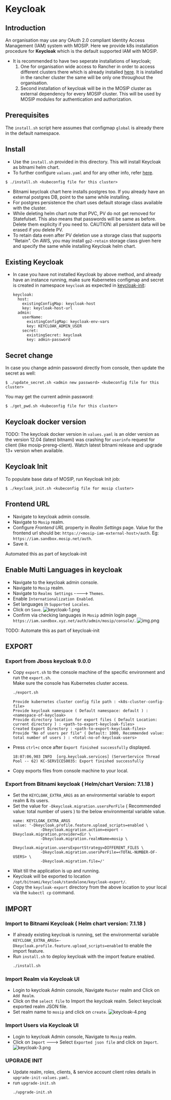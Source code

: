 # Keycloak

## Introduction
An organisation may use any OAuth 2.0 compliant Identity Access Management (IAM) system with MOSIP.  Here we provide k8s installation procedure for **Keycloak** which is the default supported IAM with MOSIP.

- It is recommended to have two seperate installations of keycloak;
  1. One for organisation wide access to Rancher in order to access different clusters there which is already installed [here](../../rancher/keycloak/README.md). It is installed in the rancher cluster the same will be only one throughout the organisation.
  1. Second installation of keycloak will be in the MOSIP cluster as external dependency for every MOSIP cluster. This will be used by MOSIP modules for authentication and authorization.

## Prerequisites
The `install.sh` script here assumes that configmap `global` is already there in the default namespace. 

## Install
* Use the `install.sh` provided in this directory. This will install Keycloak as bitnami helm chart. 
* To further configure `values.yaml` and for any other info, refer [here](https://github.com/bitnami/charts/tree/master/bitnami/keycloak). 
```
$ ./install.sh <kubeconfig file for this cluster>
```
* Bitnami keycloak chart here installs postgres too.  If you already have an external postgres DB, point to the same while installing.
* For postgres persistence the chart uses default storage class available with the cluster.
* While deleting helm chart note that PVC, PV do not get removed for Statefulset. This also means that passwords will be same as before. Delete them explicity if you need to. CAUTION: all persistent data will be erased if you delete PV.
* To retain data even after PV deletion use a storage class that supports "Retain".  On AWS, you may install `gp2-retain` storage class given here and specify the same while installing Keycloak helm chart.

## Existing Keycloak
* In case you have not installed Keycloak by above method, and already have an instance running, make sure Kubernetes configmap and secret is created in namespace `keycloak` as expected in [keycloak-init](https://github.com/mosip/mosip-helm/blob/develop/charts/keycloak-init/values.yaml):
  ```
  keycloak:
    host:
      existingConfigMap: keycloak-host
      key: keycloak-host-url
    admin:
      userName:
        existingConfigMap: keycloak-env-vars
        key: KEYCLOAK_ADMIN_USER
      secret:
        existingSecret: keycloak
        key: admin-password
  ```

## Secret change
In case you change admin password directly from console, then update the secret as well:
```
$ ./update_secret.sh <admin new password> <kubeconfig file for this cluster>
```
You may get the current admin password:
```
$ ./get_pwd.sh <kubeconfig file for this cluster>
```

## Keycloak docker version
TODO: The keycloak docker version in `values.yaml` is an older version as the version 12.04 (latest bitnami) was crashing for `userinfo` request for client (like mosip-prereg-client). Watch latest bitnami release and upgrade 13+ version when available.

## Keycloak Init
To populate base data of MOSIP, run Keycloak Init job:
```
$ ./keycloak_init.sh <kubeconfig file for mosip cluster>
```

## Frontend URL
- Navigate to keycloak admin console.
- Navigate to `Mosip` realm.
- Configure *Frontend URL* property in *Realm Settings* page. Value for the frontend url should be: `https://<mosip-iam-external-host>/auth`. Eg: `https://iam.sandbox.mosip.net/auth`.
- Save it.

Automated this as part of keycloak-init

## Enable Multi Languages in keycloak
- Navigate to the keycloak admin console.
- Navigate to `Mosip` realm.
- Navigate to `Realms Settings` ----> `Themes`.
- Enable `Internationalization Enabled`.
- Set languages in `Supported Locales`.
- Click on `Save`.
  ![keycloak-1.png](../../docs/images/keycloak-1.png)
- Confirm via checking languages in `Mosip` admin login page `https://iam.sandbox.xyz.net/auth/admin/mosip/console/`.
  ![img.png](../../docs/images/keycloak-2.png)

TODO: Automate this as part of keycloak-init

## EXPORT 

### Export from Jboss keycloak 9.0.0

* Copy `export.sh` to the console machine of the specific environment and run the `export.sh`. <br>
  Make sure the console has Kubernetes cluster access.
  ```sh
  ./export.sh
  ```
  ```
  Provide kubernetes cluster config file path : <k8s-cluster-config-file>
  Provide keycloak namespace ( Default namespace: default ) : <namespace-of-keycloak>
  Provide directory location for export files ( Default Location: current directory ) : <path-to-export-keycloak-files>
  Created Export Directory : <path-to-export-keycloak-files>
  Provide "No of users per file" ( Default: 1000, Recommended value: total number of users ) : <total-no-of-keycloak-users>
  ```
* Press `ctrl+c` once after `Export finished successfully` displayed.
  ```
  18:07:06,903 INFO  [org.keycloak.services] (ServerService Thread Pool -- 62) KC-SERVICES0035: Export finished successfully
  ```
* Copy exports files from console machine to your local.

### Export from Bitnami keycloak ( Helm/chart Version: 7.1.18 )
* Set the  `KEYCLOAK_EXTRA_ARGS` as an environmental variable to export realm & its users.
* Set the value for `-Dkeycloak.migration.usersPerFile` ( Recommended value: total number of users ) to the below environmental variable value.
  ```
  name: KEYCLOAK_EXTRA_ARGS
  value: '-Dkeycloak.profile.feature.upload_scripts=enabled \
              -Dkeycloak.migration.action=export -Dkeycloak.migration.provider=dir \
              -Dkeycloak.migration.realmName=mosip \
              -Dkeycloak.migration.usersExportStrategy=DIFFERENT_FILES \
              -Dkeycloak.migration.usersPerFile=<TOTAL-NUMBER-OF-USERS> \
              -Dkeycloak.migration.file=/'
  ```
* Wait till the application is up and running.
* Keycloak will be exported to location `/opt/bitnami/keycloak/standalone/keycloak-export/`.
* Copy the `keycloak-export` directory from the above location to your local via the `kubectl cp` command.

## IMPORT

### Import to Bitnami Keycloak ( Helm chart version: 7.1.18 )
* If already existing keycloak is running, set the environmental variable `KEYCLOAK_EXTRA_ARGS=-Dkeycloak.profile.feature.upload_scripts=enabled` to enable the import feature.
* Run `install.sh` to deploy keycloak with the import feature enabled.
  ```sh
  ./install.sh
  ```

### Import Realm via Keycloak UI
* Login to keycloak Admin console, Navigate `Master` realm and Click on `Add Realm`.
* Click on the `select file` to Import the keycloak realm. Select keycloak exported realm JSON file.
* Set realm name to `mosip` and click on `create`.
  ![keycloak-4.png](../../docs/images/keycloak-4.png)

### Import Users via Keycloak UI
* Login to keycloak Admin console, Navigate to `Mosip` realm.
* Click on `Import` ---> Select `Exported json file` and click on `Import`.
  ![keycloak-3.png](../../docs/images/keycloak-3.png)

### UPGRADE INIT

* Update realm, roles, clients, & service account client roles details in `upgrade-init-values.yaml`.
* run `upgrade-init.sh`
  ```sh
  ./upgrade-init.sh
  ```
